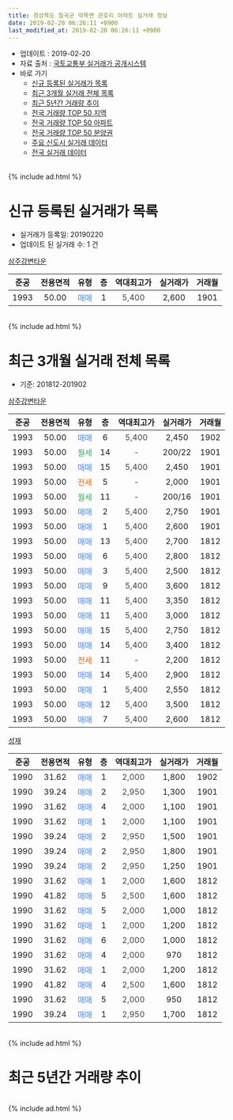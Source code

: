 ```yaml
---
title: 경상북도 칠곡군 약목면 관호리 아파트 실거래 정보
date: 2019-02-20 06:26:11 +0900
last_modified_at: 2019-02-20 06:26:11 +0900
---
```


* 업데이트 : 2019-02-20
* 자료 출처 : [국토교통부 실거래가 공개시스템](http://rt.molit.go.kr)
* 바로 가기
    * [신규 등록된 실거래가 목록](#신규-등록된-실거래가-목록)
    * [최근 3개월 실거래 전체 목록](#최근-3개월-실거래-전체-목록)
    * [최근 5년간 거래량 추이](#최근-5년간-거래량-추이)
    * [전국 거래량 TOP 50 지역](https://inasie.github.io/apt-trade-info/최근-3개월-전국에서-가장-거래가-많이-발생한-지역)
    * [전국 거래량 TOP 50 아파트](https://inasie.github.io/apt-trade-info/최근-3개월-전국에서-가장-거래가-많이-발생한-아파트)
    * [전국 거래량 TOP 50 분양권](https://inasie.github.io/apt-trade-info/최근-3개월-전국에서-가장-거래가-많이-발생한-분양권)
    * [주요 신도시 실거래 데이터](https://inasie.github.io/apt-trade-info/주요-신도시)
    * [전국 실거래 데이터](https://inasie.github.io/apt-trade-info/전국)
<br>
{% include ad.html %}
<br>

# 신규 등록된 실거래가 목록
* 실거래가 등록일: 20190220
* 업데이트 된 실거래 수: 1 건


[삼주강변타운](https://search.naver.com/search.naver?query=%EA%B2%BD%EC%83%81%EB%B6%81%EB%8F%84+%EC%B9%A0%EA%B3%A1%EA%B5%B0+%EC%95%BD%EB%AA%A9%EB%A9%B4+%EA%B4%80%ED%98%B8%EB%A6%AC+%EC%82%BC%EC%A3%BC%EA%B0%95%EB%B3%80%ED%83%80%EC%9A%B4)

|준공|전용면적|유형|층|역대최고가|실거래가|거래월|
|:---:|:---:|:---:|:---:|:---:|:---:|:---:|
|1993|50.00|<span style="color:#4285f3">매매</span>|1|<span style="color:#444444">5,400</span>|2,600|1901|


<br>
{% include ad.html %}
<br>

# 최근 3개월 실거래 전체 목록
* 기준: 201812-201902


[삼주강변타운](https://search.naver.com/search.naver?query=%EA%B2%BD%EC%83%81%EB%B6%81%EB%8F%84+%EC%B9%A0%EA%B3%A1%EA%B5%B0+%EC%95%BD%EB%AA%A9%EB%A9%B4+%EA%B4%80%ED%98%B8%EB%A6%AC+%EC%82%BC%EC%A3%BC%EA%B0%95%EB%B3%80%ED%83%80%EC%9A%B4)

|준공|전용면적|유형|층|역대최고가|실거래가|거래월|
|:---:|:---:|:---:|:---:|:---:|:---:|:---:|
|1993|50.00|<span style="color:#4285f3">매매</span>|6|<span style="color:#444444">5,400</span>|2,450|1902|
|1993|50.00|<span style="color:#34a853">월세</span>|14|<span style="color:#444444">-</span>|200/22|1901|
|1993|50.00|<span style="color:#4285f3">매매</span>|15|<span style="color:#444444">5,400</span>|2,450|1901|
|1993|50.00|<span style="color:#ff5a00">전세</span>|5|<span style="color:#444444">-</span>|2,000|1901|
|1993|50.00|<span style="color:#34a853">월세</span>|11|<span style="color:#444444">-</span>|200/16|1901|
|1993|50.00|<span style="color:#4285f3">매매</span>|2|<span style="color:#444444">5,400</span>|2,750|1901|
|1993|50.00|<span style="color:#4285f3">매매</span>|1|<span style="color:#444444">5,400</span>|2,600|1901|
|1993|50.00|<span style="color:#4285f3">매매</span>|13|<span style="color:#444444">5,400</span>|2,700|1812|
|1993|50.00|<span style="color:#4285f3">매매</span>|6|<span style="color:#444444">5,400</span>|2,800|1812|
|1993|50.00|<span style="color:#4285f3">매매</span>|3|<span style="color:#444444">5,400</span>|2,500|1812|
|1993|50.00|<span style="color:#4285f3">매매</span>|9|<span style="color:#444444">5,400</span>|3,600|1812|
|1993|50.00|<span style="color:#4285f3">매매</span>|11|<span style="color:#444444">5,400</span>|3,350|1812|
|1993|50.00|<span style="color:#4285f3">매매</span>|11|<span style="color:#444444">5,400</span>|3,000|1812|
|1993|50.00|<span style="color:#4285f3">매매</span>|15|<span style="color:#444444">5,400</span>|2,750|1812|
|1993|50.00|<span style="color:#4285f3">매매</span>|14|<span style="color:#444444">5,400</span>|3,400|1812|
|1993|50.00|<span style="color:#ff5a00">전세</span>|11|<span style="color:#444444">-</span>|2,200|1812|
|1993|50.00|<span style="color:#4285f3">매매</span>|14|<span style="color:#444444">5,400</span>|2,900|1812|
|1993|50.00|<span style="color:#4285f3">매매</span>|1|<span style="color:#444444">5,400</span>|2,550|1812|
|1993|50.00|<span style="color:#4285f3">매매</span>|12|<span style="color:#444444">5,400</span>|3,500|1812|
|1993|50.00|<span style="color:#4285f3">매매</span>|7|<span style="color:#444444">5,400</span>|2,600|1812|

[성재](https://search.naver.com/search.naver?query=%EA%B2%BD%EC%83%81%EB%B6%81%EB%8F%84+%EC%B9%A0%EA%B3%A1%EA%B5%B0+%EC%95%BD%EB%AA%A9%EB%A9%B4+%EA%B4%80%ED%98%B8%EB%A6%AC+%EC%84%B1%EC%9E%AC)

|준공|전용면적|유형|층|역대최고가|실거래가|거래월|
|:---:|:---:|:---:|:---:|:---:|:---:|:---:|
|1990|31.62|<span style="color:#4285f3">매매</span>|1|<span style="color:#444444">2,000</span>|1,800|1902|
|1990|39.24|<span style="color:#4285f3">매매</span>|2|<span style="color:#444444">2,950</span>|1,300|1901|
|1990|31.62|<span style="color:#4285f3">매매</span>|4|<span style="color:#444444">2,000</span>|1,100|1901|
|1990|31.62|<span style="color:#4285f3">매매</span>|1|<span style="color:#444444">2,000</span>|1,100|1901|
|1990|39.24|<span style="color:#4285f3">매매</span>|2|<span style="color:#444444">2,950</span>|1,500|1901|
|1990|39.24|<span style="color:#4285f3">매매</span>|2|<span style="color:#444444">2,950</span>|1,800|1901|
|1990|39.24|<span style="color:#4285f3">매매</span>|2|<span style="color:#444444">2,950</span>|1,250|1901|
|1990|31.62|<span style="color:#4285f3">매매</span>|1|<span style="color:#444444">2,000</span>|1,600|1812|
|1990|41.82|<span style="color:#4285f3">매매</span>|5|<span style="color:#444444">2,500</span>|1,600|1812|
|1990|31.62|<span style="color:#4285f3">매매</span>|5|<span style="color:#444444">2,000</span>|1,000|1812|
|1990|31.62|<span style="color:#4285f3">매매</span>|1|<span style="color:#444444">2,000</span>|1,200|1812|
|1990|31.62|<span style="color:#4285f3">매매</span>|6|<span style="color:#444444">2,000</span>|1,000|1812|
|1990|31.62|<span style="color:#4285f3">매매</span>|4|<span style="color:#444444">2,000</span>|970|1812|
|1990|31.62|<span style="color:#4285f3">매매</span>|1|<span style="color:#444444">2,000</span>|1,200|1812|
|1990|41.82|<span style="color:#4285f3">매매</span>|4|<span style="color:#444444">2,500</span>|1,600|1812|
|1990|31.62|<span style="color:#4285f3">매매</span>|5|<span style="color:#444444">2,000</span>|950|1812|
|1990|39.24|<span style="color:#4285f3">매매</span>|1|<span style="color:#444444">2,950</span>|1,700|1812|


<br>
{% include ad.html %}
<br>

# 최근 5년간 거래량 추이


<div style="width:100%;">
    <canvas id="deal_progress" height="200"></canvas>
</div>

<script>
new Chart(document.getElementById("deal_progress"), {
    type: 'line',
    data: {
        labels: ['201402','201403','201404','201405','201406','201407','201408','201409','201410','201411','201412','201501','201502','201503','201504','201505','201506','201507','201508','201509','201510','201511','201512','201601','201602','201603','201604','201605','201606','201607','201608','201609','201610','201611','201612','201701','201702','201703','201704','201705','201706','201707','201708','201709','201710','201711','201712','201801','201802','201803','201804','201805','201806','201807','201808','201809','201810','201811','201812','201901','201902'],
        datasets: [{
            label: '매매',
            pointRadius: 1,
            data: [15, 17, 16, 20, 12, 11, 14, 8, 20, 18, 6, 9, 15, 16, 8, 10, 14, 17, 8, 14, 17, 12, 12, 8, 10, 15, 15, 14, 10, 7, 9, 9, 9, 14, 6, 13, 10, 24, 14, 12, 5, 17, 10, 13, 10, 14, 8, 15, 9, 7, 14, 12, 12, 8, 7, 11, 18, 9, 22, 9, 2],
            borderColor: "rgba(255, 201, 14, 1)",
            backgroundColor: "rgba(255, 201, 14, 0.5)",
            fill: false,
            lineTension: 0
        },{
            label: '전월세',
            pointRadius: 1,
            data: [5, 6, 5, 5, 4, 5, 5, 3, 8, 3, 6, 2, 1, 4, 4, 2, 4, 3, 1, 1, 3, 2, 8, 0, 4, 1, 1, 5, 4, 2, 2, 4, 5, 3, 2, 0, 0, 2, 3, 4, 2, 2, 0, 1, 0, 2, 1, 2, 0, 2, 3, 1, 2, 0, 1, 2, 3, 3, 1, 3, 0],
            borderColor: "rgba(0, 141, 185, 1)",
            backgroundColor: "rgba(0, 141, 185, 0.5)",
            fill: false,
            lineTension: 0
        }
        ]
    },
    options: {
        responsive: true,
        title: {
            display: false
        },
        tooltips: {
            mode: 'index',
            intersect: false
        },
        hover: {
            mode: 'nearest',
            intersect: true
        },
        scales: {
            xAxes: [{
                display: true,
                scaleLabel: {
                    display: true,
                    labelString: '년/월'
                }
            }],
            yAxes: [{
                display: true,
                ticks: {
                    suggestedMin: 0,
                },
                scaleLabel: {
                    display: true,
                    labelString: '실거래 수'
                }
            }]
        }
    }
});

</script>


<br>
{% include ad.html %}
<br>

